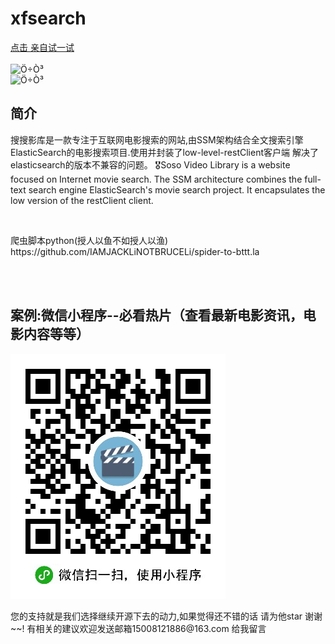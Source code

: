 # xfsearch


 <a href="http://www.lotcloudy.com/search.do?text=%E6%AD%BB%E4%BE%8D2">点击 亲自试一试</a>
 <br/><br/>
 <img src="/image/show.png" alt="Ö÷Ò³" style="max-width:100%;"></br>
 <img src="/image/show2.jpg" alt="Ö÷Ò³" style="max-width:100%;"></br>
<h2>简介</h2>
<p>搜搜影库是一款专注于互联网电影搜索的网站,由SSM架构结合全文搜索引擎ElasticSearch的电影搜索项目.使用并封装了low-level-restClient客户端
 解决了elasticsearch的版本不兼容的问题。
 🎖Soso Video Library is a website focused on Internet movie search. The SSM architecture combines the full-text search engine ElasticSearch's movie search project. It encapsulates the low version of the restClient client.</p>
<br/>
<p>爬虫脚本python(授人以鱼不如授人以渔) https://github.com/IAMJACKLiNOTBRUCELi/spider-to-bttt.la<p/>
<br/><br/>
<h2>案例:微信小程序--必看热片（查看最新电影资讯，电影内容等等）</h2>
<img src="/image/wx.jpg" alt="Ö÷Ò³" style="max-width:100%;"></br>
<p>您的支持就是我们选择继续开源下去的动力,如果觉得还不错的话 请为他star 谢谢~~!
有相关的建议欢迎发送邮箱15008121886@163.com 给我留言</p>


